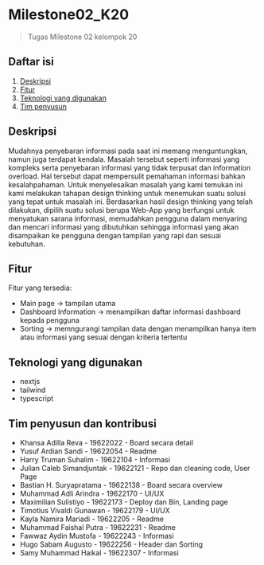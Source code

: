 # Milestone02_K20
> Tugas Milestone 02 kelompok 20

## Daftar isi
1. [Deskripsi](#Deskripsi)
2. [Fitur](#Fitur)
3. [Teknologi yang digunakan](#Teknologi-yang-digunakan)
4. [Tim penyusun](#Tim-penyusun)

## Deskripsi
Mudahnya penyebaran informasi pada saat ini memang menguntungkan, namun juga terdapat kendala. Masalah tersebut seperti informasi yang kompleks serta penyebaran informasi yang tidak terpusat dan information overload. Hal tersebut dapat mempersulit pemahaman informasi bahkan kesalahpahaman. Untuk menyelesaikan masalah yang kami temukan ini kami melakukan tahapan design thinking untuk menemukan suatu solusi yang tepat untuk masalah ini. Berdasarkan hasil design thinking yang telah dilakukan, dipilih suatu solusi berupa Web-App yang berfungsi untuk menyatukan sarana informasi, memudahkan pengguna dalam menyaring dan mencari informasi yang dibutuhkan sehingga informasi yang akan disampaikan ke pengguna dengan tampilan yang rapi dan sesuai kebutuhan.

## Fitur
Fitur yang tersedia:
- Main page -> tampilan utama
- Dashboard Information -> menampilkan daftar informasi dashboard kepada pengguna
- Sorting -> memngurangi tampilan data dengan menampilkan hanya item atau informasi yang sesuai dengan kriteria tertentu

## Teknologi yang digunakan
- nextjs 
- tailwind
- typescript

## Tim penyusun dan kontribusi
- Khansa Adilla Reva - 19622022 - Board secara detail
- Yusuf Ardian Sandi - 19622054 - Readme
- Harry Truman Suhalim - 19622104 - Informasi
- Julian Caleb Simandjuntak - 19622121 - Repo dan cleaning code, User Page
- Bastian H. Suryapratama - 19622138 - Board secara overview
- Muhammad Adli Arindra - 19622170 - UI/UX
- Maximilian Sulistiyo - 19622173 - Deploy dan Bin, Landing page
- Timotius Vivaldi Gunawan - 19622179 - UI/UX
- Kayla Namira Mariadi - 19622205 - Readme
- Muhammad Faishal Putra - 19622231 - Readme
- Fawwaz Aydin Mustofa - 19622243 - Informasi
- Hugo Sabam Augusto - 19622256 - Header dan Sorting
- Samy Muhammad Haikal - 19622307 - Informasi
